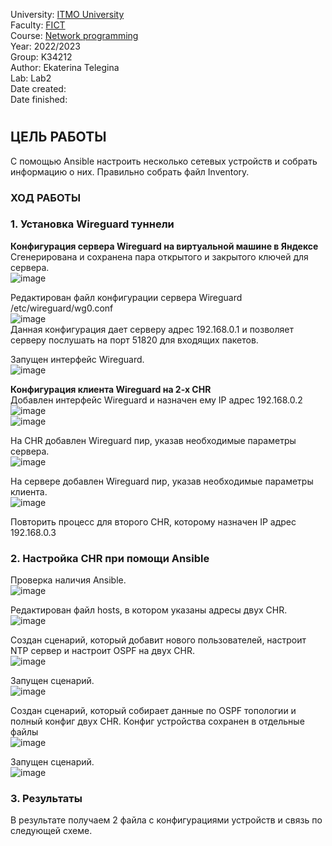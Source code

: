 University: [ITMO University](https://itmo.ru/ru/)  
Faculty: [FICT](https://fict.itmo.ru)  
Course: [Network programming](https://github.com/itmo-ict-faculty/network-programming)  
Year: 2022/2023  
Group: K34212  
Author: Ekaterina Telegina  
Lab: Lab2  
Date created:  
Date finished: 
# 
## ЦЕЛЬ РАБОТЫ
С помощью Ansible настроить несколько сетевых устройств и собрать информацию о них. Правильно собрать файл Inventory.
### ХОД РАБОТЫ
### 1. Установка Wireguard туннели
**Конфигурация сервера Wireguard на виртуальной машине в Яндексе**  
Сгенерирована и сохранена пара открытого и закрытого ключей для сервера.  
![image](https://user-images.githubusercontent.com/61542577/205404945-5ba13f11-3f4e-447e-869b-604b0443e0b4.png)  

Редактирован файл конфигурации сервера Wireguard /etc/wireguard/wg0.conf  
![image](https://user-images.githubusercontent.com/61542577/205414722-545e332d-ee39-4c32-bb87-f3f83a2d2d48.png)  
Данная конфигурация дает серверу адрес 192.168.0.1 и позволяет серверу послушать на порт 51820 для входящих пакетов.

Запущен интерфейс Wireguard.  
![image](https://user-images.githubusercontent.com/61542577/205410343-a9d492a6-ffe2-4432-832a-02651d15840d.png)

**Конфигурация клиента Wireguard на 2-х CHR**  
Добавлен интерфейс Wireguard и назначен ему IP адрес 192.168.0.2  
![image](https://user-images.githubusercontent.com/61542577/205414850-56c33f66-7f70-4d8a-8753-87e3af316638.png)  
![image](https://user-images.githubusercontent.com/61542577/205414875-c21d059c-edda-48fc-9947-a42bfbbceb2a.png)  

На CHR добавлен Wireguard пир, указав необходимые параметры сервера.  
![image](https://user-images.githubusercontent.com/61542577/205414943-240f95ed-20d6-42b6-8d85-46342dd6b395.png)

На сервере добавлен Wireguard пир, указав необходимые параметры клиента.  
![image](https://user-images.githubusercontent.com/61542577/205415794-1ba20490-1a7f-452f-8311-b130d57f26e9.png)

Повторить процесс для второго CHR, которому назначен IP адрес 192.168.0.3

### 2. Настройка CHR при помощи Ansible
Проверка наличия Ansible.  
![image](https://user-images.githubusercontent.com/61542577/205417777-41319cb5-af6d-44a4-a1de-5a53ba52c15c.png)

Редактирован файл hosts, в котором указаны адресы двух CHR.  
![image](https://user-images.githubusercontent.com/61542577/205421363-6cc371ae-1a04-4dae-8751-c99f64de158e.png)

Создан сценарий, который добавит нового пользователей, настроит NTP сервер и настроит OSPF на двух CHR.  
![image](https://user-images.githubusercontent.com/61542577/205421388-1afa8714-6228-482c-935a-82ce46f87b28.png)

Запущен сценарий.  
![image](https://user-images.githubusercontent.com/61542577/205421414-e0516078-979b-426a-b035-3db1ef948ba0.png)

Создан сценарий, который собирает данные по OSPF топологии и полный конфиг двух CHR. Конфиг устройства сохранен в отдельные файлы  
![image](https://user-images.githubusercontent.com/61542577/205422380-e7bc94db-ea39-449f-9230-18e8f865a705.png)

Запущен сценарий.  
![image](https://user-images.githubusercontent.com/61542577/205422440-f0055961-1456-45a3-9ce9-c7fbd6847610.png)

### 3. Результаты
В результате получаем 2 файла с конфигурациями устройств и связь по следующей схеме.  













